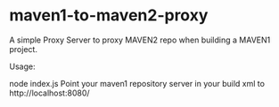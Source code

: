 # maven1-to-maven2-proxy
A simple Proxy Server to proxy MAVEN2 repo when building a MAVEN1 project.

Usage:

node index.js
Point your maven1 repository server in your build xml to http://localhost:8080/

